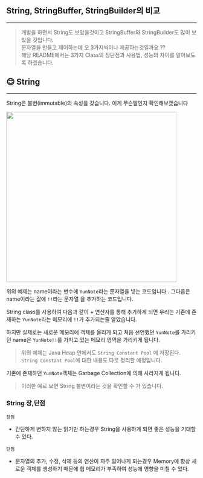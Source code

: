 ## String, StringBuffer, StringBuilder의 비교 

---

>개발을 하면서 String도 보았을것이고 StringBuffer와 StringBuilder도 많이 보았을 것입니다.<br>
>문자열을 만들고 제어하는데 오 3가지씩이나 제공하는것일까요 ??<br>
>해당 README에서는 3가지 Class의 장단점과 사용법, 성능의 차이를 알아보도록 하겠습니다.<br>


## 😊 String 

---

String은 불변(immutable)의 속성을 갖습니다. 이게 무슨말인지 확인해보겠습니다

<img src="imagesacket.jpeg" alt="" width="450" />

위의 예제는 name이라는 변수에 `YunNote`라는 문자열을 넣는 코드입니다 .
그다음은 name이라는 값에 `!!`라는 문자열 을 추가하는 코드입니다. 

String class를 사용하여 다음과 같이 + 연산자를 통해 추가하게 되면 우리는 기존에 존재하는 `YunNote`라는 메모리에 `!!`가 추가되는줄 알았습니다.

하지만 실제로는 새로운 메모리에 객체를 올리게 되고 처음 선언했던 `YunNote`를 가리키던 name은 `YunNote!!`를 가지고 있는 메모리 영역을 가리키게 됩니다.<br>
>위의 예제는 Java Heap 안에서도 `String Constant Pool` 에 저장된다. `String Constant Pool`에 대한 내용도 다로 정리할 예정입니다.

기존에 존재하던 `YunNote`객체는 Garbage Collection에 의해 사라지게 됩니다.

> 이러한 예로 보면 String 불변이라는 것을 확인할 수 가  있습니다.

### String 장,단점

`장점 `
 - 간단하게 변하지 않는 읽기만 하는경우 String을 사용하게 되면 좋은 성능을 기대할 수 있다.

`단점`
 - 문자열의 추가, 수정, 삭제 등의 연산이 자주 일어나게 되는경우 Memory에 항상 새로운 객체를 생성하기 때문에 힙 메모리가 부족하여 성능에 영향을 미칠 수 있다.
 


